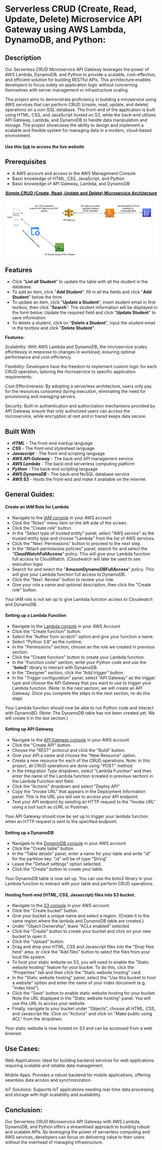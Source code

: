 # Serverless CRUD (Create, Read, Update, Delete) Microservice API Gateway using AWS Lambda, DynamoDB, and Python:

## Description
Our Serverless CRUD Microservice API Gateway leverages the power of AWS Lambda, DynamoDB, and Python to provide a scalable, cost-effective, and efficient solution for building RESTful APIs. This architecture enables developers to focus solely on application logic without concerning themselves with server management or infrastructure scaling.


This project aims to demonstrate proficiency in building a miroservice using AWS services that can perform CRUD (create, read, update, and delete) operations on a non-SQL database. The front-end of the application is built using HTML, CSS, and JavaScript hosted on S3, while the back-end utilizes API Gateway, Lambda, and DynamoDB to handle data manipulation and storage. The project showcases the ability to design and implement a scalable and flexible system for managing data in a modern, cloud-based environment.



#### Use this [link](http://crud-operation-static-web.s3-website-us-east-1.amazonaws.com/) to access the live website


## Prerequisites
* A AWS account and access to the AWS Management Console
* Basic knowledge of HTML, CSS, JavaScript, and Python
* Basic knowledge of API Gateway, Lambda, and DynamoDB

![Microservice Architecture Diagram](./images/Simple%20CRUD%20Microservice%20Architecture.PNG "Architecture Diagram")


## Features
* Click "**List all Student**" to update the table with all the student in the database.
* To add an item, click "**Add Student**", fill in all the fields and click "**Add Student**" below the form.
* To update an item, click "**Update a Student**", insert student email in first textbox, then click "**Search**". The student information will be displayed in the form below. Update the required field and click "**Update Student**" to save information.
* To delete a student, click on "**Delete a Student**", input the student email in the textbox and click "**Delete Student**".

**Features:**

Scalability: With AWS Lambda and DynamoDB, the microservice scales effortlessly in response to changes in workload, ensuring optimal performance and cost-efficiency.

Flexibility: Developers have the freedom to implement custom logic for each CRUD operation, tailoring the microservice to specific application requirements.

Cost-Effectiveness: By adopting a serverless architecture, users only pay for the resources consumed during execution, eliminating the need for provisioning and managing servers.

Security: Built-in authentication and authorization mechanisms provided by API Gateway ensure that only authorized users can access the microservice, while encryption at rest and in transit keeps data secure.

## Built With
* **_HTML_** - The front-end markup language
* **_CSS_** - The front-end stylesheet language
* **_Javascript_** - The front-end scripting language
* **_AWS API Gateway_** - The back-end API management service
* **_AWS Lambda_** - The back-end serverless computing platform
* **_Python_** - The back-end scripting language
* **_AWS DynamoDB_** - The back-end NoSQL database service
* **_AWS S3_** - Hosts the front-end and make it available on the internet

## General Guides:
#### Create an IAM Role for Lambda
* Navigate to the [IAM console](https://us-east-1.console.aws.amazon.com/iamv2/home?region=us-east-1#/home) in your AWS account
* Click the "Roles" menu item on the left side of the screen.
* Click the "Create role" button.
* In the "Select type of trusted entity" panel, select "AWS service" as the trusted entity type and choose "Lambda" from the list of AWS services.
* Click the "Next: Permissions" button to proceed to the next step.
* In the "Attach permissions policies" panel, search for and select the "**CloudWatchFullAccess**" policy. This will give your Lambda function full access to CloudWatch. (Cloudwatch will later be used to see execution logs)
* Search for and select the "**AmazonDynamoDBFullAccess**" policy. This will give your Lambda function full access to DynamoDB.
* Click the "Next: Review" button to review your role.
* Give your role a name and optional description, then click the "Create role" button.

Your IAM role is not set up to give Lambda function access to Cloudwatch and DynamoDB.

#### Setting up a Lambda Function
* Navigate to the [Lambda console](https://us-east-1.console.aws.amazon.com/lambda/home?region=us-east-1#/functions) in your AWS Account
* Click the "Create function" button.
* Select the "Author from scratch" option and give your function a name.
* Select "Python 3.8" as the runtime.
* In the "Permissions" section, choose an the role we created in previous section.
* Click the "Create function" button to create your Lambda function.
* In the "Function code" section, write your Python code and use the "**boto3**" library to interact with DynamoDB.
* In the "Designer" section, click the "Add trigger" button.
* In the "Trigger configuration" panel, select "API Gateway" as the trigger type and choose the API Gateway that you want to use to trigger your Lambda function. (Note: In the next section, we will create an API Gateway. Once you complete the steps in the next section, re-do this step)

Your Lambda function should now be able to run Python code and interact with DynamoBD. (Note: The DynamoDB table has not been created yet. We will create it in the last section.)

#### Setting up API Gateway
* Navigate to the [API Gateway console](https://us-east-1.console.aws.amazon.com/apigateway/main/apis?region=us-east-1) in your AWS account.
* Click the "Create API" button.
* Choose the "REST" protocol and click the "Build" button.
* Give your API a name and choose the "New Resource" option.
* Create a new resource for each of the CRUD operations. Note: in this project, all CRUD operations are done using "POST" method
* In the Integration Type dropdown, select "Lambda Function" and then enter the name of the Lambda function (created in previous section) in the Lambda Function text field. 
* Click the "Actions" dropdown and select "Deploy API"
* Copy the "Invoke URL" that appears in the Deployment Information panel. This is the URL you will use to access your API endpoint.
* Test your API endpoint by sending an HTTP request to the "Invoke URL" using a tool such as cURL or Postman.

Your API Gateway should now be set up to trigger your lambda function when an HTTP request is sent to the specified endpoint.

#### Setting up a DynamoDB
* Navigate to the [DynamoDB console](https://us-east-1.console.aws.amazon.com/dynamodbv2/home?region=us-east-1#dashboard) in your AWS account
* Click the "Create table" button.
* In the "Table details" panel, enter a name for your table and write "id" for the partition key. "id" will be of type "String"
* Leave the "Default settings" option selected.
* Click the "Create" button to create your table.

Your DynamoDB table is now set up. You can use the boto3 library in your Lambda function to interact with your table and perform CRUD operations.

#### Hosting front-end (HTML, CSS, Javascript) files into S3 bucket.
* Navigate to the [S3 console](https://s3.console.aws.amazon.com/s3/buckets?region=us-east-1) in your AWS account.
* Click the "Create bucket" button.
* Give your bucket a unique name and select a region. (Create it to the same region where the lambda and DynamoDB table are created.)
* Under "Object Ownership", leave "ACLs enabled" selected.
* Click the "Create" button to create your bucket and click on your new bucket to open it.
* Click the "Upload" button.
* Drag and drop your HTML, CSS and Javascript files into the "Drop files here" area, or click the "Add files" button to select the files from your local file system. 
* To host your static website on S3, you will need to enable the "Static website hosting" feature for your bucket. To do this, click the "Properties" tab and then click the "Static website hosting" card.
* In the "Static website hosting" panel, select the "Use this bucket to host a website" option and enter the name of your index document (e.g. "index.html").
* Click the "Save" button to enable static website hosting for your bucket. Note the URL displayed in the "Static website hosting" panel. You will use this URL to access your website.
* Finally, navigate to your bucket under "Objects", choose all HTML, CSS, and Javascript file. Click on "Actions" and click on "Make public using ACL" from the dropdown.

Your static website is now hosted on S3 and can be accessed from a web browser.


## Use Cases:
Web Applications: Ideal for building backend services for web applications requiring scalable and reliable data management.

Mobile Apps: Provides a robust backend for mobile applications, offering seamless data access and synchronization.

IoT Solutions: Supports IoT applications needing real-time data processing and storage with high scalability and availability.

## Conclusion:

Our Serverless CRUD Microservice API Gateway with AWS Lambda, DynamoDB, and Python offers a streamlined approach to building robust and scalable APIs. By leveraging the power of serverless computing and AWS services, developers can focus on delivering value to their users without the overhead of managing infrastructure.
